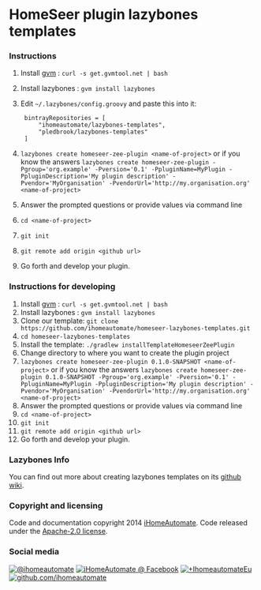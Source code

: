 HomeSeer plugin lazybones templates
===================================

### Instructions

1. Install [gvm](http://gvmtool.net/) : `curl -s get.gvmtool.net | bash`
2. Install lazybones : `gvm install lazybones`
3. Edit `~/.lazybones/config.groovy` and paste this into it:

        bintrayRepositories = [
            "ihomeautomate/lazybones-templates",
            "pledbrook/lazybones-templates"
        ]

7. `lazybones create homeseer-zee-plugin <name-of-project>` or if you know the answers `lazybones create homeseer-zee-plugin -Pgroup='org.example' -Pversion='0.1' -PpluginName=MyPlugin -PpluginDescription='My plugin description' -Pvendor='MyOrganisation' -PvendorUrl='http://my.organisation.org' <name-of-project>`
8. Answer the prompted questions or provide values via command line
9. `cd <name-of-project>`
10. `git init`
11. `git remote add origin <github url>`
12. Go forth and develop your plugin.

### Instructions for developing

1. Install [gvm](http://gvmtool.net/) : `curl -s get.gvmtool.net | bash`
2. Install lazybones : `gvm install lazybones`
3. Clone our template: `git clone https://github.com/ihomeautomate/homeseer-lazybones-templates.git`
4. `cd homeseer-lazybones-templates`
5. Install the template: `./gradlew installTemplateHomeseerZeePlugin`
6. Change directory to where you want to create the plugin project
7. `lazybones create homeseer-zee-plugin 0.1.0-SNAPSHOT <name-of-project>` or if you know the answers `lazybones create homeseer-zee-plugin 0.1.0-SNAPSHOT -Pgroup='org.example' -Pversion='0.1' -PpluginName=MyPlugin -PpluginDescription='My plugin description' -Pvendor='MyOrganisation' -PvendorUrl='http://my.organisation.org' <name-of-project>`
8. Answer the prompted questions or provide values via command line
9. `cd <name-of-project>`
10. `git init`
11. `git remote add origin <github url>`
12. Go forth and develop your plugin.

### Lazybones Info

You can find out more about creating lazybones templates on its [github wiki][7].

### Copyright and licensing
    
Code and documentation copyright 2014 [iHomeAutomate](http://www.iHomeAutomate.eu). Code released under the [Apache-2.0 license](LICENSE.txt).
    
### Social media

<!-- Please don't remove this: Grab your social icons from https://github.com/carlsednaoui/gitsocial -->

[![@ihomeautomate][1.1]][1]
[![iHomeAutomate @ Facebook][2.1]][2]
[![+IhomeautomateEu][3.1]][3]
[![github.com/ihomeautomate][6.1]][6]

<!-- links to social media icons -->
<!-- no need to change these -->

<!-- icons with padding -->

[1.1]: http://i.imgur.com/tXSoThF.png (twitter icon with padding)
[2.1]: http://i.imgur.com/P3YfQoD.png (facebook icon with padding)
[3.1]: http://i.imgur.com/yCsTjba.png (google plus icon with padding)
[4.1]: http://i.imgur.com/YckIOms.png (tumblr icon with padding)
[5.1]: http://i.imgur.com/1AGmwO3.png (dribbble icon with padding)
[6.1]: http://i.imgur.com/0o48UoR.png (github icon with padding)

<!-- icons without padding -->

[1.2]: http://i.imgur.com/wWzX9uB.png (twitter icon without padding)
[2.2]: http://i.imgur.com/fep1WsG.png (facebook icon without padding)
[3.2]: http://i.imgur.com/VlgBKQ9.png (google plus icon without padding)
[4.2]: http://i.imgur.com/jDRp47c.png (tumblr icon without padding)
[5.2]: http://i.imgur.com/Vvy3Kru.png (dribbble icon without padding)
[6.2]: http://i.imgur.com/9I6NRUm.png (github icon without padding)


<!-- links to your social media accounts -->
<!-- update these accordingly -->

[1]: http://twitter.com/ihomeautomate
[2]: https://facebook.com/pages/iHomeAutomate/218034961586842
[3]: https://plus.google.com/+IhomeautomateEu
[6]: http://github.com/ihomeautomate
[7]: https://github.com/pledbrook/lazybones/wiki/Template-developers-guide

<!-- Please don't remove this: Grab your social icons from https://github.com/carlsednaoui/gitsocial -->    